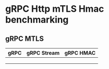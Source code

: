 # gRPC Http mTLS Hmac benchmarking


## gRPC MTLS

| gRPC     |  gRPC Stream  |  gRPC HMAC |
|----------|:-------------:|---------:  |
|          |               |            |
|          |               |            |
|          |               |            |